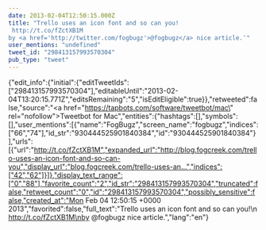 ```yaml
---
date: 2013-02-04T12:50:15.000Z
title: "Trello uses an icon font and so can you!
 http://t.co/fZctXB1M
by <a href='http://twitter.com/fogbugz'>@fogbugz</a> nice article.″"
user_mentions: "undefined"
tweet_id: "298413157993570304"
pub_type: "tweet"
---
```

{"edit_info":{"initial":{"editTweetIds":["298413157993570304"],"editableUntil":"2013-02-04T13:20:15.771Z","editsRemaining":"5","isEditEligible":true}},"retweeted":false,"source":"<a href=\"https://tapbots.com/software/tweetbot/mac\" rel=\"nofollow\">Tweetbot for Mac</a>","entities":{"hashtags":[],"symbols":[],"user_mentions":[{"name":"FogBugz","screen_name":"fogbugz","indices":["66","74"],"id_str":"930444525901840384","id":"930444525901840384"}],"urls":[{"url":"http://t.co/fZctXB1M","expanded_url":"http://blog.fogcreek.com/trello-uses-an-icon-font-and-so-can-you","display_url":"blog.fogcreek.com/trello-uses-an…","indices":["42","62"]}]},"display_text_range":["0","88"],"favorite_count":"2","id_str":"298413157993570304","truncated":false,"retweet_count":"0","id":"298413157993570304","possibly_sensitive":false,"created_at":"Mon Feb 04 12:50:15 +0000 2013","favorited":false,"full_text":"Trello uses an icon font and so can you!\n http://t.co/fZctXB1M\nby @fogbugz nice article.","lang":"en"}
